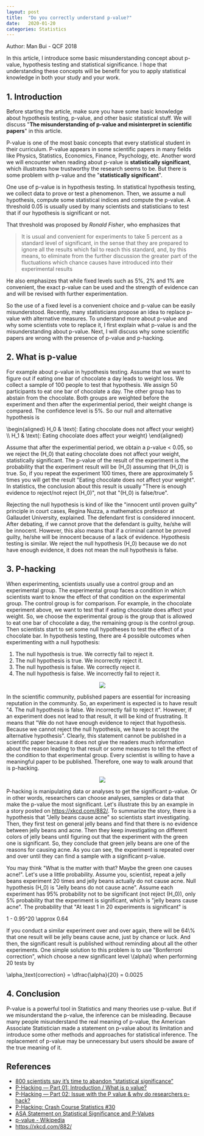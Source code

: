 ```yaml
---
layout: post
title:  "Do you correctly understand p-value?"
date:   2020-01-20
categories: Statistics
---
```

Author: Man Bui - QCF 2018

In this article, I introduce some basic misunderstanding concept about p-value, hypothesis testing and statistical significance. I hope that understanding these concepts will be benefit for you to apply statistical knowledge in both your study and your work.

## 1. Introduction
Before starting the article, make sure you have some basic knowledge about hypothesis testing, p-value, and other basic statistical stuff. We will discuss "**The misunderstanding of p-value and misinterpret in scientific papers**" in this article.

P-value is one of the most basic concepts that every statistical student in their curriculum. P-value appears in some scientific papers in many fields like Physics, Statistics, Economics, Finance, Psychology, etc. Another word we will encounter when reading about p-value is **statistically significant**, which illustrates how trustworthy the research seems to be. But there is some problem with p-value and the "**statistically significant**".  

One use of p-value is in hypothesis testing. In statistical hypothesis testing, we collect data to prove or test a phenomenon. Then, we assume a null hypothesis, compute some statistical indices and compute the p-value. A threshold 0.05 is usually used by many scientists and statisticians to test that if our hypothesis is significant or not. 

That threshold was proposed by *Ronald Fisher*, who emphasizes that 

>It is usual and convenient for experiments to take 5 percent as a standard level of significant, in the sense that they are prepared to ignore all the results which fail to reach this standard, and, by this means, to eliminate from the further discussion the greater part of the fluctuations which chance causes have introduced into their experimental results

He also emphasizes that while fixed levels such as 5%, 2% and 1% are convenient, the exact p-value can be used and the strength of evidence can and will be revised with further experimentation.

So the use of a fixed level is a convenient choice and p-value can be easily misunderstood. Recently, many statisticians propose an idea to replace p-value with alternative measures. To understand more about p-value and why some scientists vote to replace it, I first explain what p-value is and the misunderstanding about p-value. Next, I will discuss why some scientific papers are wrong with the presence of p-value and p-hacking.

## 2. What is p-value
For example about p-value in hypothesis testing. Assume that we want to figure out if eating one bar of chocolate a day leads to weight loss. We collect a sample of 100 people to test that hypothesis. We assign 50 participants to eat one bar of chocolate a day. The other group has to abstain from the chocolate. Both groups are weighted before the experiment and then after the experimential period, their weight change is compared. The confidence level is 5\%. So our null and alternative hypothesis is

<p>
\begin{aligned}
H_0 & \text{: Eating chocolate does not affect your weight} \\
H_1 &  \text{: Eating chocolate does affect your weight}
\end{aligned}
</p>

Assume that after the experimential period, we obtain a p-value < 0.05, so we reject the \(H_0\) that eating chocolate does not affect your weight, statistically significant. The p-value of the result of the experiment is the probability that the experiment result will be \(H_0\) assuming that \(H_0\) is true. So, if you repeat the experiment 100 times, there are approximately 5 times you will get the result "Eating chocolate does not affect your weight". In statistics, the conclusion about this result is usually "There is enough evidence to reject/not reject \(H_0\)", not that "\(H_0\) is false/true".

Rejecting the null hypothesis is kind of like the "innocent until proven guilty" principle in court cases, Regina Nuzza, a mathematics professor at Gallaudet University, explained. The defendant first is considered innocent. After debating, if we cannot prove that the defendant is guilty, he/she will be innocent. However, this also means that if a criminal cannot be proved guilty, he/she will be innocent because of a lack of evidence. Hypothesis testing is similar. We reject the null hypothesis \(H_0\) because we do not have enough evidence, it does not mean the null hypothesis is false.

## 3. P-hacking
When experimenting, scientists usually use a control group and an experimental group. The experimental group faces a condition in which scientists want to know the effect of that condition on the experimental group. The control group is for comparison. For example, in the chocolate experiment above, we want to test that if eating chocolate does affect your weight. So, we choose the experimental group is the group that is allowed to eat one bar of chocolate a day, the remaining group is the control group. Then scientists start to set some null hypotheses to test the effect of a chocolate bar. In hypothesis testing, there are 4 possible outcomes when experimenting with a null hypothesis:
1. The null hypothesis is true. We correctly fail to reject it.
2. The null hypothesis is true. We incorrectly reject it.
3. The null hypothesis is false. We correctly reject it.
4. The null hypothesis is false. We incorrectly fail to reject it.

<p align="center">
  <img src="hypothesis.png">
</p>

In the scientific community, published papers are essential for increasing reputation in the community. So, an experiment is expected is to have result "4. The null hypothesis is false. We incorrectly fail to reject it". However, if an experiment does not lead to that result, it will be kind of frustrating. It means that "We do not have enough evidence to reject that hypothesis. Because we cannot reject the null hypothesis, we have to accept the alternative hypothesis". Clearly, this statement cannot be published in a scientific paper because it does not give the readers much information about the reason leading to that result or some measures to tell the effect of the condition to that experimental group. Every scientist is willing to have a meaningful paper to be published. Therefore, one way to walk around that is p-hacking.

<p align="center">
  <img src="significant.png">
</p>

P-hacking is manipulating data or analyses to get the significant p-value. Or in other words, researchers can choose analyses, samples or data that make the p-value the most significant. Let's illustrate this by an example in a story posted on https://xkcd.com/882/. To summarize the story, there is a hypothesis that "Jelly beans cause acne" so scientists start investigating. Then, they first test on general jelly beans and find that there is no evidence between jelly beans and acne. Then they keep investigating on different colors of jelly beans until figuring out that the experiment with the green one is significant. So, they conclude that green jelly beans are one of the reasons for causing acne. As you can see, the experiment is repeated over and over until they can find a sample with a significant p-value.

You may think "What is the matter with that? Maybe the green one causes acne!". Let's use a little probability. Assume you, scientist, repeat a jelly beans experiment 20 times and jelly beans actually do not cause acne. Null hypothesis \(H_0\) is "Jelly beans do not cause acne". Assume each experiment has 95\% probability not to be significant (not reject \(H_0\)), only 5\% probability that the experiment is significant, which is "jelly beans cause acne". The probability that "At least 1 in 20 experiments is significant" is
<p>
1 - 0.95^20 \approx 0.64
</p>
If you conduct a similar experiment over and over again, there will be 64\% that one result will be jelly beans cause acne, just by chance or luck. And then, the significant result is published without reminding about all the other experiments. One simple solution to this problem is to use "Bonferroni correction", which choose a new significant level \(alpha\) when performing 20 tests by

<p>
\alpha_\text{correction} = \dfrac{\alpha}{20} = 0.0025
</p>

## 4. Conclusion
P-value is a powerful tool in Statistics and many theories use p-value. But if we misunderstand the p-value, the inference can be misleading. Because many people misunderstand the real meaning of p-value, the American Associate Statistician made a statement on p-value about its limitation and introduce some other methods and approaches for statistical inference. The replacement of p-value may be unnecessary but users should be aware of the true meaning of it. 

## References
- [800 scientists say it’s time to abandon “statistical significance”](https://www.vox.com/latest-news/2019/3/22/18275913/statistical-significance-p-values-explained?fbclid=IwAR039aniJd0k_ygCtOWJKUEk1KvSmx7Az9QoghQqhj5Zo0IAtbe4H_GY8Qw])
- [P-Hacking — Part 01: Introduction / What is p value?](https://medium.com/@i.pamuditha/p-hacking-part-01-introduction-what-is-p-value-7b78d2b3484)
- [P-Hacking — Part 02: Issue with the P value \& why do researchers p-hack?](https://medium.com/@i.pamuditha/p-hacking-part-02-issue-with-the-p-value-why-do-researchers-p-hack-69866058848f)
- [P-Hacking: Crash Course Statistics #30](https://www.youtube.com/watch?v=Gx0fAjNHb1M&t)
- [ASA Statement on Statistical Significance and P-Values](https://amstat.tandfonline.com/doi/pdf/10.1080/00031305.2016.1154108)
- [p-value - Wikipedia](https://en.wikipedia.org/wiki/P-value)
- https://xkcd.com/882/
